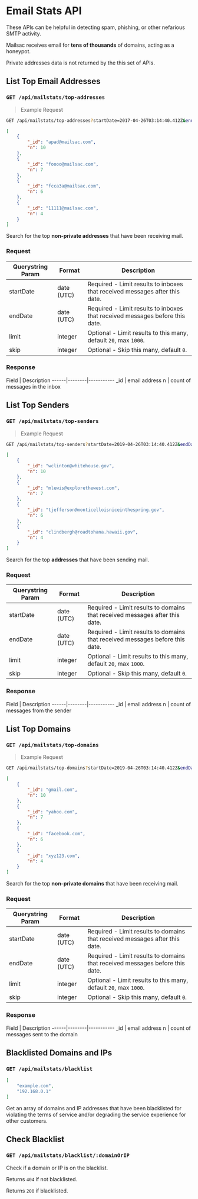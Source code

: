 # Email Stats API

These APIs can be helpful in detecting spam, phishing, or other nefarious SMTP
activity.

Mailsac receives email for **tens of thousands** of domains, acting as a
honeypot.

Private addresses data is not returned by the this set of APIs.


## List Top Email Addresses
### `GET /api/mailstats/top-addresses`

> Example Request

```bash
GET /api/mailstats/top-addresses?startDate=2017-04-26T03:14:40.412Z&endDate=2017-04-28T07:14:40.412Z
```

```json
[
    {
        "_id": "apad@mailsac.com",
        "n": 10
    },
    {
        "_id": "foooo@mailsac.com",
        "n": 7
    },
    {
        "_id": "fcca3a@mailsac.com",
        "n": 6
    },
    {
        "_id": "11111@mailsac.com",
        "n": 4
    }
]
```

Search for the top **non-private addresses** that have been receiving mail.

### Request

Querystring Param | Format | Description
------|--------|-----------
startDate | date (UTC) | Required - Limit results to inboxes that received messages after this date.
endDate | date (UTC) | Required - Limit results to inboxes that received messages before this date.
limit | integer | Optional - Limit results to this many, default `20`, max `1000`.
skip | integer | Optional - Skip this many, default `0`.


### Response

Field | Description
------|--------|-----------
\_id | email address
n | count of messages in the inbox

## List Top Senders
### `GET /api/mailstats/top-senders`

> Example Request

```bash
GET /api/mailstats/top-senders?startDate=2019-04-26T03:14:40.412Z&endDate=2019-04-28T07:14:40.412Z
```

```json
[
    {
        "_id": "wclinton@whitehouse.gov",
        "n": 10
    },
    {
        "_id": "mlewis@explorethewest.com",
        "n": 7
    },
    {
        "_id": "tjefferson@monticelloisniceinthespring.gov",
        "n": 6
    },
    {
        "_id": "clindbergh@roadtohana.hawaii.gov",
        "n": 4
    }
]
```

Search for the top **addresses** that have been sending mail.

### Request

Querystring Param | Format | Description
------|--------|-----------
startDate | date (UTC) | Required - Limit results to domains that received messages after this date.
endDate | date (UTC) | Required - Limit results to domains that received messages before this date.
limit | integer | Optional - Limit results to this many, default `20`, max `1000`.
skip | integer | Optional - Skip this many, default `0`.

### Response

Field | Description
------|--------|-----------
\_id | email address
n | count of messages from the sender

## List Top Domains
### `GET /api/mailstats/top-domains`

> Example Request

```bash
GET /api/mailstats/top-domains?startDate=2019-04-26T03:14:40.412Z&endDate=2019-04-28T07:14:40.412Z
```

```json
[
    {
        "_id": "gmail.com",
        "n": 10
    },
    {
        "_id": "yahoo.com",
        "n": 7
    },
    {
        "_id": "facebook.com",
        "n": 6
    },
    {
        "_id": "xyz123.com",
        "n": 4
    }
]
```

Search for the top **non-private domains** that have been receiving mail.

### Request

Querystring Param | Format | Description
------|--------|-----------
startDate | date (UTC) | Required - Limit results to domains that received messages after this date.
endDate | date (UTC) | Required - Limit results to domains that received messages before this date.
limit | integer | Optional - Limit results to this many, default `20`, max `1000`.
skip | integer | Optional - Skip this many, default `0`.

### Response

Field | Description
------|--------|-----------
\_id | email address
n | count of messages sent to the domain

## Blacklisted Domains and IPs
### `GET /api/mailstats/blacklist`

```json
[
    "example.com",
    "192.168.0.1"
]
```

Get an array of domains and IP addresses that have been blacklisted for
violating the terms of service and/or degrading the service experience for
other customers.


## Check Blacklist
### `GET /api/mailstats/blacklist/:domainOrIP`

Check if a domain or IP is on the blacklist.

Returns `404` if not blacklisted.

Returns `200` if blacklisted.

